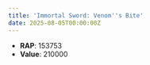 ```yaml
---
title: 'Immortal Sword: Venom''s Bite'
date: 2025-08-05T00:00:00Z
---
```

- **RAP**: 153753
- **Value**: 210000
